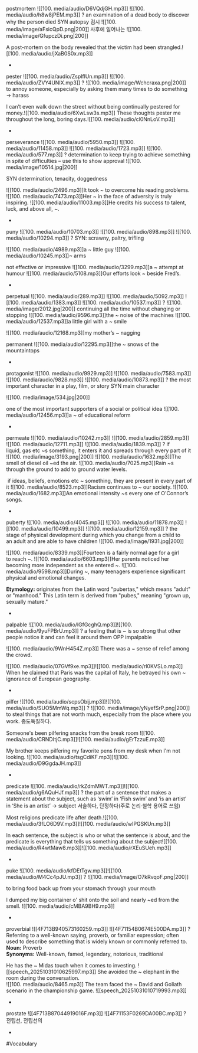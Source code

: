 postmortem ![[100. media/audio/D6VQdjGH.mp3]] ![[100. media/audio/h8w8jPEM.mp3]]
?
an examination of a dead body to discover why the person died SYN autopsy 검시
![[100. media/image/aFsicQpD.png|200]]
사후에 일어나는
![[100. media/image/GfupczDi.png|200]]

A post-mortem on the body revealed that the victim had been strangled.![[100. media/audio/jXaB0S0x.mp3]]
<!--SR:!2025-11-09,16,290-->
-

pester ![[100. media/audio/ZsplflUn.mp3]] ![[100. media/audio/ZVY4UNIX.mp3]]
?
![[100. media/image/Wchcraxa.png|200]]
to annoy someone, especially by asking them many times to do something → harass

I can’t even walk down the street without being continually pestered for money.![[100. media/audio/6XwLsw3s.mp3]]
These thoughts pester me throughout the long, boring days.![[100. media/audio/cl0NnLoV.mp3]]
<!--SR:!2025-11-06,16,290-->
-

perseverance ![[100. media/audio/5950.mp3]] ![[100. media/audio/11458.mp3]] ![[100. media/audio/1723.mp3]] ![[100. media/audio/577.mp3]]
?
determination to keep trying to achieve something in spite of difficulties – use this to show approval
![[100. media/image/10514.jpg|200]]

SYN determination, tenacity, doggedness

![[100. media/audio/2496.mp3]]It took ~ to overcome his reading problems.
![[100. media/audio/7473.mp3]]Her ~ in the face of adversity is truly inspiring.
![[100. media/audio/11003.mp3]]He credits his success to talent, luck, and above all, ~.
<!--SR:!2025-11-02,12,270-->
-

puny ![[100. media/audio/10703.mp3]] ![[100. media/audio/898.mp3]] ![[100. media/audio/10294.mp3]]
?
SYN: scrawny, paltry, trifling

![[100. media/audio/4989.mp3]]a ~ little guy
![[100. media/audio/10245.mp3]]~ arms

not effective or impressive
![[100. media/audio/3299.mp3]]a ~ attempt at humour ![[100. media/audio/5108.mp3]]Our efforts look ~ beside Fred’s.
<!--SR:!2025-11-13,17,305-->
-

perpetual ![[100. media/audio/289.mp3]] ![[100. media/audio/5092.mp3]] ![[100. media/audio/1383.mp3]] ![[100. media/audio/10537.mp3]]
?
![[100. media/image/2012.jpg|200]]
continuing all the time without changing or stopping
![[100. media/audio/9596.mp3]]the ~ noise of the machines  ![[100. media/audio/12537.mp3]]a little girl with a ~ smile

![[100. media/audio/12168.mp3]]my mother’s ~ nagging

permanent
![[100. media/audio/12295.mp3]]the ~ snows of the mountaintops
<!--SR:!2025-11-06,16,290-->
-

protagonist ![[100. media/audio/9929.mp3]] ![[100. media/audio/7583.mp3]] ![[100. media/audio/9828.mp3]] ![[100. media/audio/10873.mp3]]
?
the most important character in a play, film, or story SYN main character

![[100. media/image/534.jpg|200]]

one of the most important supporters of a social or political idea
![[100. media/audio/12456.mp3]]a ~ of educational reform
<!--SR:!2025-11-06,16,290-->
-

permeate ![[100. media/audio/10242.mp3]] ![[100. media/audio/2859.mp3]] ![[100. media/audio/12711.mp3]] ![[100. media/audio/1839.mp3]]
?
if liquid, gas etc ~s something, it enters it and spreads through every part of it
![[100. media/image/3193.png|200]]
![[100. media/audio/1632.mp3]]The smell of diesel oil ~ed the air.
![[100. media/audio/7025.mp3]]Rain ~s through the ground to add to ground water levels.

 if ideas, beliefs, emotions etc ~ something, they are present in every part of it
![[100. media/audio/8523.mp3]]Racism continues to ~ our society.
![[100. media/audio/1682.mp3]]An emotional intensity ~s every one of O'Connor’s songs.
<!--SR:!2025-11-03,7,266-->
-

puberty ![[100. media/audio/4045.mp3]] ![[100. media/audio/11878.mp3]] ![[100. media/audio/10499.mp3]] ![[100. media/audio/12159.mp3]]
?
the stage of physical development during which you change from a child to an adult and are able to have children  ![[100. media/image/1931.jpg|200]]

![[100. media/audio/8339.mp3]]Fourteen is a fairly normal age for a girl to reach ~.
![[100. media/audio/6603.mp3]]Her parents noticed her becoming more independent as she entered ~.
![[100. media/audio/9598.mp3]]During ~, many teenagers experience significant physical and emotional changes.

**Etymology:** originates from the Latin word "pubertas," which means "adult" or "manhood." This Latin term is derived from "pubes," meaning "grown up, sexually mature."
<!--SR:!2025-11-07,12,286-->
-

palpable ![[100. media/audio/lGfGcghQ.mp3]]![[100. media/audio/9yuFPBrU.mp3]]
?
a feeling that is ~ is so strong that other people notice it and can feel it around them OPP impalpable

![[100. media/audio/9WnH454Z.mp3]]
There was a ~ sense of relief among the crowd.

![[100. media/audio/07GVf9xe.mp3]]![[100. media/audio/rl0KVSLo.mp3]]
When he claimed that Paris was the capital of Italy, he betrayed his own ~ ignorance of European geography.
<!--SR:!2025-11-05,5,230-->
-

pilfer ![[100. media/audio/scpsObij.mp3]]![[100. media/audio/SUO5MmWq.mp3]]
?
![[100. media/image/yNyefSrP.png|200]]
to steal things that are not worth much, especially from the place where you work.
좀도둑질하다.

Someone's been pilfering snacks from the break room
![[100. media/audio/CRNDItjC.mp3]]![[100. media/audio/gErTzzuE.mp3]]


My brother keeps pilfering my favorite pens from my desk when I'm not looking.
![[100. media/audio/tsgCdiKF.mp3]]![[100. media/audio/D9GgdaJH.mp3]]
<!--SR:!2025-11-01,2,210-->
-

predicate ![[100. media/audio/rkZdmMWT.mp3]]![[100. media/audio/g6AQuHJf.mp3]]
?
 the part of a sentence that makes a statement about the subject, such as ‘swim’ in ‘Fish swim’ and ‘is an artist’ in ‘She is an artist’ → subject
서술하다, 단정하다(주로 논리·철학 용어로 쓰임)

Most religions predicate life after death.![[100. media/audio/3fLO6D9V.mp3]]![[100. media/audio/wIPGSKUn.mp3]]

In each sentence, the subject is who or what the sentence is about, and the predicate is everything that tells us something about the subject![[100. media/audio/R4wtMaw8.mp3]]![[100. media/audio/rXEuSUeh.mp3]]
<!--SR:!2025-11-01,2,210-->
-

puke ![[100. media/audio/kfDEtTgw.mp3]]![[100. media/audio/M4Cc4pJU.mp3]]
?
![[100. media/image/O7kRvqoF.png|200]]

to bring food back up from your stomach through your mouth

I dumped my big container o' shit onto the soil and nearly ~ed from the smell. ![[100. media/audio/cMBA9BH9.mp3]]
<!--SR:!2025-11-06,3,250-->
-
proverbial ![[4F713B940573160259.mp3]] ![[4F71154B0674E500DA.mp3]]
?
Referring to a well-known saying, proverb, or familiar expression; often used to describe something that is widely known or commonly referred to.  
**Noun:** Proverb  
**Synonyms:** Well-known, famed, legendary, notorious, traditional  

He has the ~ Midas touch when it comes to investing.  ![[speech_20251031010625997.mp3]]
She avoided the ~ elephant in the room during the conversation.  
![[100. media/audio/8465.mp3]]
The team faced the ~ David and Goliath scenario in the championship game. ![[speech_20251031010719993.mp3]]
<!--SR:!2025-12-12,1,230-->
-

prostate ![[4F713B87044919016F.mp3]] ![[4F71153F0269DA00BC.mp3]]
?
전립선, 전립선의
<!--SR:!2025-11-03,3,259-->

-
#Vocabulary
